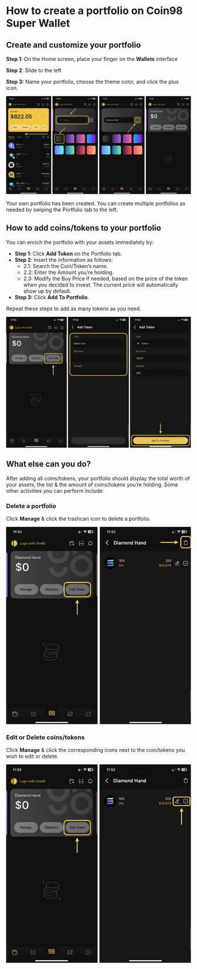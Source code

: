 # How to create a portfolio on Coin98 Super Wallet

## Create and customize your portfolio

**Step 1**: On the Home screen, place your finger on the **Wallets** interface

**Step 2**: Slide to the left

**Step 3:** Name your portfolio, choose the theme color, and click the plus icon.

![](<../../../../.gitbook/assets/0 (13).png>)

Your own portfolio has been created. You can create multiple portfolios as needed by swiping the Portfolio tab to the left.

## **How to add coins/tokens to your portfolio** <a href="#id-6832bmuikze9" id="id-6832bmuikze9"></a>

You can enrich the portfolio with your assets immediately by:

* **Step 1**: Click **Add Token** on the Portfolio tab.
* **Step 2**: Insert the information as follows:
  * 2.1: Search the Coin/Token’s name.
  * 2.2: Enter the Amount you’re holding.
  * 2.3: Modify the Buy Price if needed, based on the price of the token when you decided to invest. The current price will automatically show up by default.
* **Step 3:** Click **Add To Portfolio**.

Repeat these steps to add as many tokens as you need.

![](<../../../../.gitbook/assets/1 (12).png>)

## **What else can you do?** <a href="#hfde1uezhqk" id="hfde1uezhqk"></a>

After adding all coins/tokens, your portfolio should display the total worth of your assets, the list & the amount of coins/tokens you’re holding. Some other activities you can perform include:

### **Delete a portfolio**

Click **Manage** & click the trashcan icon to delete a portfolio.

![](<../../../../.gitbook/assets/2 (11).png>)

### **Edit or Delete coins/tokens**

Click **Manage** & click the corresponding icons next to the coin/tokens you wish to edit or delete.

![](<../../../../.gitbook/assets/3 (9).png>)
